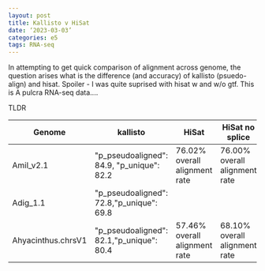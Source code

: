 ```yaml
---
layout: post
title: Kallisto v HiSat
date: ‘2023-03-03’
categories: e5
tags: RNA-seq
---
```


In attempting to get quick comparison of alignment across genome, the question arises what is the difference (and accuracy) of kallisto (psuedo-align) and hisat. Spoiler - I was quite suprised with hisat w and w/o gtf. This is A pulcra RNA-seq data....

TLDR


| Genome             | kallisto                                  | HiSat                         | HiSat no splice               | Col5 | Col6 |
|------------|------------|------------|------------|------------|------------|
| Amil_v2.1          | "p_pseudoaligned": 84.9, "p_unique": 82.2 | 76.02% overall alignment rate | 76.00% overall alignment rate |      |      |
| Adig_1.1           | "p_pseudoaligned": 72.8,"p_unique": 69.8  |                               |                               |      |      |
| Ahyacinthus.chrsV1 | "p_pseudoaligned": 82.1,"p_unique": 80.4  | 57.46% overall alignment rate | 68.10% overall alignment rate |      |      |
